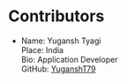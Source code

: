 # Contributors

- Name: Yugansh Tyagi  
Place: India  
Bio: Application Developer  
GitHub: [YuganshT79](https://github.com/YuganshT79)
